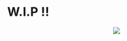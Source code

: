 # W.I.P !!
<p align = "center">
  <img src = "https://media.giphy.com/media/Lr4HRF6DEEJo90SQXF/giphy.gif">
</p>
